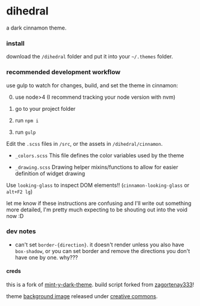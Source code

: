 # dihedral

a dark cinnamon theme.

### install

download the `/dihedral` folder and put it into your `~/.themes` folder.

### recommended development workflow

use gulp to watch for changes, build, and set the theme in cinnamon:

0. use node>4 (I recommend tracking your node version with nvm)

1. go to your project folder

2. run `npm i`

3. run `gulp`

Edit the `.scss` files in `/src`, or the assets in `/dihedral/cinnamon`.

* `_colors.scss` This file defines the color variables used by the theme

* `_drawing.scss` Drawing helper mixins/functions to allow for easier definition of widget drawing

Use `looking-glass` to inspect DOM elements!! (`cinnamon-looking-glass` or `alt+F2 lg`)

let me know if these instructions are confusing and I'll write out something more detailed, I'm pretty much expecting to be shouting out into the void now :D

### dev notes

* can't set `border-{direction}`. it doesn't render unless you also have `box-shadow`, or you can set border and remove the directions you don't have one by one. why???

#### creds

this is a fork of [mint-y-dark-theme](https://github.com/linuxmint/mint-y-theme). build script forked from [zagortenay333](https://github.com/zagortenay333)!

theme [background image](https://flic.kr/p/7EZZJQ) released under [creative commons](https://creativecommons.org/licenses/by-nc-nd/2.0).
